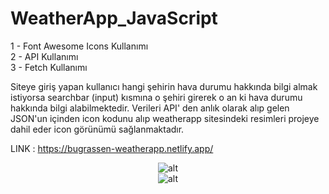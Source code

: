 ﻿# WeatherApp_JavaScript
1 - Font Awesome Icons Kullanımı  
2 - API Kullanımı  
3 - Fetch Kullanımı  

Siteye giriş yapan kullanıcı hangi şehirin hava durumu hakkında bilgi almak istiyorsa searchbar (input) kısmına o şehiri girerek o an ki hava durumu hakkında bilgi alabilmektedir. Verileri API' den anlık olarak alıp gelen JSON'un içinden icon kodunu alıp weatherapp sitesindeki resimleri projeye dahil eder icon görünümü sağlanmaktadır.  

LINK : https://bugrassen-weatherapp.netlify.app/  


<div align="center">
    <img src="https://www.resimupload.org/images/2023/08/13/weather2.md.png" alt="alt" style="max-width: 100%; height: auto;">
</div>  

<div align="center">
    <img src="https://www.resimupload.org/images/2023/08/13/Ekran-Alintisi.md.png"  alt="alt" style="max-width: 100%; height: auto;">
</div>
